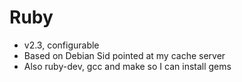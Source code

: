 # Ruby

- v2.3, configurable
- Based on Debian Sid pointed at my cache server
- Also ruby-dev, gcc and make so I can install gems
